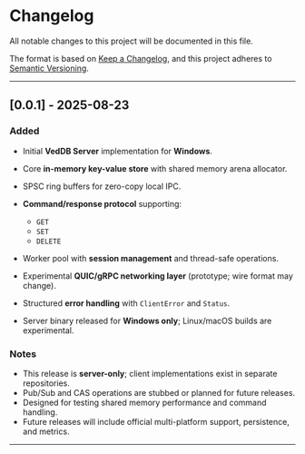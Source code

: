 # Changelog

All notable changes to this project will be documented in this file.

The format is based on [Keep a Changelog](https://keepachangelog.com/en/1.0.0/), and this project adheres to [Semantic Versioning](https://semver.org/spec/v2.0.0.html).

---

## \[0.0.1] - 2025-08-23

### Added

* Initial **VedDB Server** implementation for **Windows**.
* Core **in-memory key-value store** with shared memory arena allocator.
* SPSC ring buffers for zero-copy local IPC.
* **Command/response protocol** supporting:

  * `GET`
  * `SET`
  * `DELETE`
* Worker pool with **session management** and thread-safe operations.
* Experimental **QUIC/gRPC networking layer** (prototype; wire format may change).
* Structured **error handling** with `ClientError` and `Status`.
* Server binary released for **Windows only**; Linux/macOS builds are experimental.

### Notes

* This release is **server-only**; client implementations exist in separate repositories.
* Pub/Sub and CAS operations are stubbed or planned for future releases.
* Designed for testing shared memory performance and command handling.
* Future releases will include official multi-platform support, persistence, and metrics.

---
